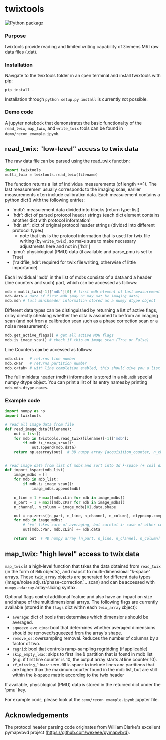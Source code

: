 # twixtools

[![Python package](https://github.com/pehses/twixtools/actions/workflows/test_action.yml/badge.svg)](https://github.com/pehses/twixtools/actions/workflows/test_action.yml)

### Purpose

twixtools provide reading and limited writing capability of Siemens MRI raw data files (.dat).


### Installation

Navigate to the twixtools folder in an open terminal and install twixtools with pip:

    pip install .

Installation through `python setup.py install` is currently not possible.


### Demo code

A jupyter notebook that demonstrates the basic functionality of the  `read_twix`, `map_twix`, and `write_twix` tools can be found in `demo/recon_example.ipynb`.


## read_twix: "low-level" access to twix data

The raw data file can be parsed using the read_twix function:

```python
import twixtools
multi_twix = twixtools.read_twix(filename)
```

The function returns a list of individual measurements (of length >=1). The last measurement usually corresponds to the imaging scan, earlier measurements often include calibration data. Each measurement contains a python dict() with the following entries:

* 'mdb': measurement data divided into blocks (return type: list)
* 'hdr': dict of parsed protocol header strings (each dict element contains another dict with protocol information)
* 'hdr_str': dict of original protocol header strings (divided into different protocol types)
  - note that this is the protocol information that is used for twix file writing (by `write_twix`), so make sure to make necessary adjustments here and not in ['hdr']
* 'pmu': physiological (PMU) data (if available and parse_pmu is set to True)
* ('raidfile_hdr': required for twix file writing, otherwise of little importance)


Each invididual 'mdb' in the list of mdbs consists of a data and a header (line counters and such) part, which can be accessed as follows:

```python
mdb = multi_twix[-1]['mdb'][0] # first mdb element of last measurement
mdb.data # data of first mdb (may or may not be imaging data)
mdb.mdh # full miniheader information stored as a numpy dtype object
 ```

Different data types can be distinguished by returning a list of active flags, or by directly checking whether the data is assumed to be from an imaging scan (and not from a calibration scan such as a phase correction scan or a noise measurement):

```python
mdb.get_active_flags() # get all active MDH flags
mdb.is_image_scan() # check if this an image scan (True or False)
```

Line Counters can be accessed as follows:
```python
mdb.cLin   # returns line number
mdb.cPar   # returns partition number
mdb.c<tab> # with line completion enabled, this should give you a list of all counters
```

The full minidata header (mdh) information is stored in a `mdb.mdh` special numpy dtype object. You can print a list of its entry names by printing `mdb.mdh.dtype.names`.


### Example code
```python
import numpy as np
import twixtools

# read all image data from file
def read_image_data(filename):
    out = list()
    for mdb in twixtools.read_twix(filename)[-1]['mdb']:
        if mdb.is_image_scan():
            out.append(mdb.data)
    return np.asarray(out)  # 3D numpy array [acquisition_counter, n_channel, n_column]


# read image data from list of mdbs and sort into 3d k-space (+ coil dim.)
def import_kspace(mdb_list)
    image_mdbs = []
    for mdb in mdb_list:
        if mdb.is_image_scan():
            image_mdbs.append(mdb)

    n_line = 1 + max([mdb.cLin for mdb in image_mdbs])
    n_part = 1 + max([mdb.cPar for mdb in image_mdbs])
    n_channel, n_column = image_mdbs[0].data.shape

    out = np.zeros([n_part, n_line, n_channel, n_column], dtype=np.complex64)
    for mdb in image_mdbs:
        # '+=' takes care of averaging, but careful in case of other counters (e.g. echoes)
        out[mdb.cPar, mdb.cLin] += mdb.data

    return out  # 4D numpy array [n_part, n_line, n_channel, n_column]
```

## map_twix: "high level" access to twix data
`map_twix` is a high-level function that takes the data obtained from `read_twix` (in the form of `Mdb` objects), and maps it to multi-dimensional "k-space" arrays. These `twix_array` objects are generated for different data types (image/noise adjust/phase-correction/... scan) and can be accessed with `numpy.ndarray` array-slicing syntax.


Optional flags control additional feature and also have an impact on size and shape of the multidimensional arrays. The following flags are currently available (stored in the `flags` dict within each `twix_array` object):
  * `average`: dict of bools that determines which dimensions should be averaged.
  * `squeeze_ave_dims`: bool that determines whether averaged dimensions should be removed/squeezed from the array's shape.
  * `remove_os`: oversampling removal. Reduces the number of columns by a factor of two.
  * `regrid`: bool that controls ramp-sampling regridding (if applicable)
  * `skip_empty_lead`: skips to first line & partition that is found in mdb list (e.g. if first line counter is 10, the output array starts at line counter 10).
  * `zf_missing_lines`: zero-fill k-space to include lines and partitions that are higher than the maximum counter found in the mdb list, but are still within the k-space matrix according to the twix header.

If available, physiological (PMU) data is stored in the returned dict under the 'pmu' key.

For example code, please look at the `demo/recon_example.ipynb` jupyter file.

## Acknowledgements

The protocol header parsing code originates from William Clarke's excellent pymapvbvd project (https://github.com/wexeee/pymapvbvd).
